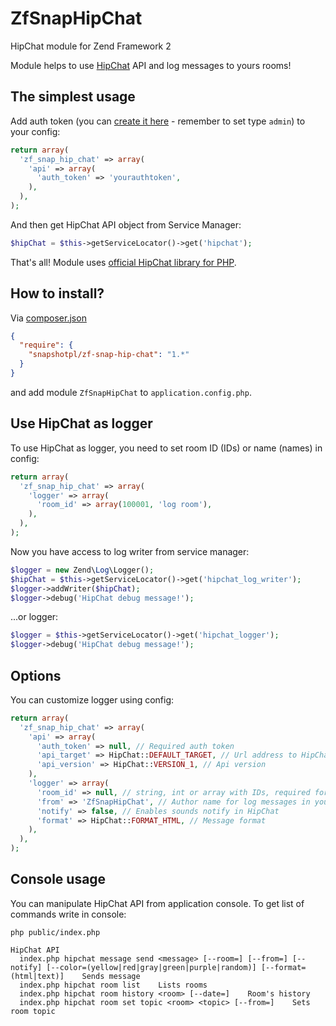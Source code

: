 ZfSnapHipChat
=============

HipChat module for Zend Framework 2

Module helps to use [HipChat](https://www.hipchat.com/) API and log messages to yours rooms!

The simplest usage
--------------
Add auth token (you can [create it here](https://inweb.hipchat.com/admin/api) - remember to set type `admin`) to your config:

```php
return array(
  'zf_snap_hip_chat' => array(
    'api' => array(
      'auth_token' => 'yourauthtoken',
    ),
  ),
);
```

And then get HipChat API object from Service Manager:

```php
$hipChat = $this->getServiceLocator()->get('hipchat');
```
That's all!
Module uses [official HipChat library for PHP](https://github.com/hipchat/hipchat-php).

How to install?
---------------

Via [composer.json](https://getcomposer.org/)
```json
{
  "require": {
    "snapshotpl/zf-snap-hip-chat": "1.*"
  }
}
```

and add module `ZfSnapHipChat` to `application.config.php`.

Use HipChat as logger
---------------------

To use HipChat as logger, you need to set room ID (IDs) or name (names) in config:

```php
return array(
  'zf_snap_hip_chat' => array(
    'logger' => array(
      'room_id' => array(100001, 'log room'),
    ),
  ),
);
```

Now you have access to log writer from service manager:

```php
$logger = new Zend\Log\Logger();
$hipChat = $this->getServiceLocator()->get('hipchat_log_writer');
$logger->addWriter($hipChat);
$logger->debug('HipChat debug message!');
```

...or logger:

```php
$logger = $this->getServiceLocator()->get('hipchat_logger');
$logger->debug('HipChat debug message!');
```

Options
-------

You can customize logger using config:

```php
return array(
  'zf_snap_hip_chat' => array(
    'api' => array(
      'auth_token' => null, // Required auth token
      'api_target' => HipChat::DEFAULT_TARGET, // Url address to HipChat API
      'api_version' => HipChat::VERSION_1, // Api version
    ),
    'logger' => array(
      'room_id' => null, // string, int or array with IDs, required for logger
      'from' => 'ZfSnapHipChat', // Author name for log messages in your rooms
      'notify' => false, // Enables sounds notify in HipChat
      'format' => HipChat::FORMAT_HTML, // Message format
    ),
  ),
);
```

Console usage
-------------

You can manipulate HipChat API from application console. To get list of commands write in console:
```
php public/index.php
```

```
HipChat API
  index.php hipchat message send <message> [--room=] [--from=] [--notify] [--color=(yellow|red|gray|green|purple|random)] [--format=(html|text)]    Sends message
  index.php hipchat room list    Lists rooms
  index.php hipchat room history <room> [--date=]    Room's history                           
  index.php hipchat room set topic <room> <topic> [--from=]    Sets room topic
```
